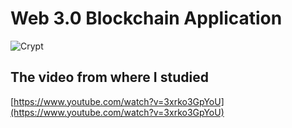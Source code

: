 # Web 3.0 Blockchain Application
![Crypt](https://i.ibb.co/G9QRHq8/Screen-Shot-2022-06-30-at-16-12-43.png)

## The video from where I studied

[https://www.youtube.com/watch?v=3xrko3GpYoU](https://www.youtube.com/watch?v=3xrko3GpYoU)